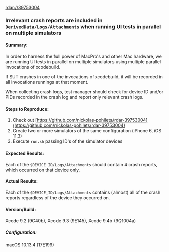 [rdar://39753004](http://www.openradar.appspot.com/radar?id=4985398572875776)

### Irrelevant crash reports are included in `DerivedData/Logs/Attachments` when running UI tests in parallel on multiple simulators

#### Summary:
In order to harness the full power of MacPro's and other Mac hardware, we are running UI tests in parallel on multiple simulators using multiple parallel invocations of xcodebuild.

If SUT crashes in one of the invocations of xcodebuild, it will be recorded in all invocations runnings at that moment.

When collecting crash logs, test manager should check for device ID and/or PIDs recorded in the crash log and report only relevant crash logs.

#### Steps to Reproduce:
1. Check out [https://github.com/nickolas-pohilets/rdar-39753004](https://github.com/nickolas-pohilets/rdar-39753004)
2. Create two or more simulators of the same configuration (iPhone 6, iOS 11.3)
3. Execute `run.sh` passing ID's of the simulator devices

#### Expected Results:
Each of the `$DEVICE_ID/Logs/Attachments` should contain 4 crash reports, which occurred on that device only.

#### Actual Results:
Each of the `$DEVICE_ID/Logs/Attachments` contains (almost) all of the crash reports regardless of the device they occurred on.

#### Version/Build:
Xcode 9.2 (9C40b), Xcode 9.3 (9E145), Xcode 9.4b (9Q1004a)

##### Configuration:
macOS 10.13.4 (17E199)
